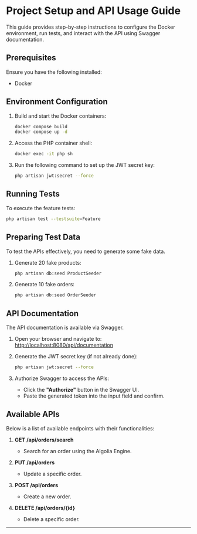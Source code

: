 # Project Setup and API Usage Guide

This guide provides step-by-step instructions to configure the Docker environment, run tests, and interact with the API using Swagger documentation.

## Prerequisites

Ensure you have the following installed:
- Docker

## Environment Configuration

1. Build and start the Docker containers:
   ```bash
   docker compose build
   docker compose up -d
   ```

2. Access the PHP container shell:
   ```bash
   docker exec -it php sh
   ```

3. Run the following command to set up the JWT secret key:
   ```bash
   php artisan jwt:secret --force
   ```

## Running Tests

To execute the feature tests:
```bash
php artisan test --testsuite=Feature
```

## Preparing Test Data

To test the APIs effectively, you need to generate some fake data.

1. Generate 20 fake products:
   ```bash
   php artisan db:seed ProductSeeder
   ```

2. Generate 10 fake orders:
   ```bash
   php artisan db:seed OrderSeeder
   ```

## API Documentation

The API documentation is available via Swagger.

1. Open your browser and navigate to:
   [http://localhost:8080/api/documentation](http://localhost:8080/api/documentation)

2. Generate the JWT secret key (if not already done):
   ```bash
   php artisan jwt:secret --force
   ```

3. Authorize Swagger to access the APIs:
   - Click the **"Authorize"** button in the Swagger UI.
   - Paste the generated token into the input field and confirm.

## Available APIs

Below is a list of available endpoints with their functionalities:

1. **GET /api/orders/search**
   - Search for an order using the Algolia Engine.

2. **PUT /api/orders**
   - Update a specific order.

3. **POST /api/orders**
   - Create a new order.

4. **DELETE /api/orders/{id}**
   - Delete a specific order.

---
